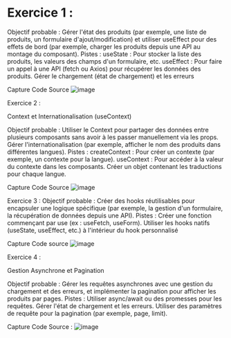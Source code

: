 # Exercice 1 :
Objectif probable : Gérer l'état des produits (par exemple, une liste de produits, un formulaire d'ajout/modification) et utiliser useEffect pour des effets de bord (par exemple, charger les produits depuis une API au montage du composant).
Pistes :
useState : Pour stocker la liste des produits, les valeurs des champs d'un formulaire, etc.
useEffect : Pour faire un appel à une API (fetch ou Axios) pour récupérer les données des produits. Gérer le chargement (état de chargement) et les erreurs

Capture Code Source 
![image](https://github.com/user-attachments/assets/1b4a481e-458f-4f04-89a9-0adc78972789)

Exercice 2 :

Context et Internationalisation (useContext)

Objectif probable : Utiliser le Context pour partager des données entre plusieurs composants sans avoir à les passer manuellement via les props. Gérer l'internationalisation (par exemple, afficher le nom des produits dans différentes langues).
Pistes :
createContext : Pour créer un contexte (par exemple, un contexte pour la langue).
useContext : Pour accéder à la valeur du contexte dans les composants.
Créer un objet contenant les traductions pour chaque langue.

Capture Code Source
![image](https://github.com/user-attachments/assets/c6b25c4e-1f60-41fa-890f-1dd63a8cd71c)

Exercice 3 :
Objectif probable : Créer des hooks réutilisables pour encapsuler une logique spécifique (par exemple, la gestion d'un formulaire, la récupération de données depuis une API).
Pistes :
Créer une fonction commençant par use (ex : useFetch, useForm).
Utiliser les hooks natifs (useState, useEffect, etc.) à l'intérieur du hook personnalisé

Capture Code source
![image](https://github.com/user-attachments/assets/8e1957f9-f09b-4bd5-ac57-0641d1a3166a)

Exercice 4 :

Gestion Asynchrone et Pagination

Objectif probable : Gérer les requêtes asynchrones avec une gestion du chargement et des erreurs, et implémenter la pagination pour afficher les produits par pages.
Pistes :
Utiliser async/await ou des promesses pour les requêtes.
Gérer l'état de chargement et les erreurs.
Utiliser des paramètres de requête pour la pagination (par exemple, page, limit).

Capture Code Source : 
![image](https://github.com/user-attachments/assets/754047a2-2b38-48ce-90ff-cd7874c6580a)



